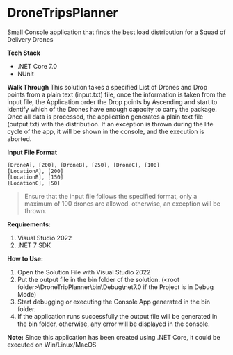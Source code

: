 # DroneTripsPlanner
Small Console application that finds the best load distribution for a Squad of Delivery Drones

**Tech Stack**
 - .NET Core 7.0
 - NUnit
 
**Walk Through**
This solution takes a specified List of Drones and Drop points from a plain text (input.txt) file, once the information is taken from the input file, the Application order the Drop points by Ascending and start to identify which of the Drones have enough capacity to carry the package. Once all data is processed, the application generates a plain text file (output.txt) with the distribution. If an exception is thrown during the life cycle of the app, it will be shown in the console, and the execution is aborted.

**Input File Format**

    [DroneA], [200], [DroneB], [250], [DroneC], [100]
    [LocationA], [200]
    [LocationB], [150]
    [LocationC], [50]

>Ensure that the input file follows the specified format, only a maximum of 100 drones are allowed. otherwise, an exception will be thrown.

**Requirements:**

 1. Visual Studio 2022
 2. .NET 7 SDK
 
 **How to Use:**
 
1. Open the Solution File with Visual Studio 2022
2. Put the output file in the bin folder of the solution. (\<root folder>\DroneTripPlanner\bin\Debug\net7.0 if the Project is in Debug Mode)
3. Start debugging or executing the Console App generated in the bin folder.
4. If the application runs successfully the output file will be generated in the bin folder, otherwise, any error will be displayed in the console.

**Note:** Since this application has been created using .NET Core, it could be executed on Win/Linux/MacOS